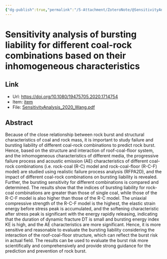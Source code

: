 ```yaml
---
{"dg-publish":true,"permalink":"/5-Attachment/ZoteroNote/@SensitivityAnalysis_2020_Wang/","title":"Sensitivity analysis of bursting liability for different coal-rock combinations based on their inhomogeneous characteristics"}
---
```


# Sensitivity analysis of bursting liability for different coal-rock combinations based on their inhomogeneous characteristics
## Link
- Url: https://doi.org/10.1080/19475705.2020.1714754
- Item: [item](zotero://select/library/items/DJ4E3QYB)
- File: [SensitivityAnalysis_2020_Wang.pdf](zotero://open-pdf/library/items/YAMVRHIU)
## Abstract
Because of the close relationship between rock burst and structural characteristics of coal and rock mass, it is important to study failure and bursting liability of different coal-rock combinations to predict rock burst. Hence, based on the structure and interaction of roof-coal-floor system, and the inhomogeneous characteristics of different media, the progressive failure process and acoustic emission (AE) characteristics of different coal-rock combinations (i.e. rock-coal (R-C) model and rock-coal-floor (R-C-F) model) are studied using realistic failure process analysis (RFPA2D), and the impact of different coal-rock combinations on bursting liability is revealed. Further, the bursting sensitivity for different combinations is compared and determined. The results show that the indices of bursting liability for rock-coal combinations are greater than those of single coal, while those of the R-C-F model is also higher than those of the R-C model. The uniaxial compressive strength of the R-C-F model is the highest, the elastic strain energy before stress peak is accumulated, and the softening characteristic after stress peak is significant with the energy rapidly releasing, indicating that the duration of dynamic fracture DT is small and bursting energy index KE is high, and the AE characteristics are more significant. Hence, it is more sensitive and reasonable to evaluate the bursting liability considering the interaction of the roof-coal-floor structure, which can reflect the burst risk in actual field. The results can be used to evaluate the burst risk more scientifically and comprehensively and provide strong guidance for the prediction and prevention of rock burst.